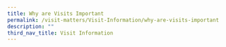 ```yaml
---
title: Why are Visits Important
permalink: /visit-matters/Visit-Information/why-are-visits-important
description: ""
third_nav_title: Visit Information
---
```

